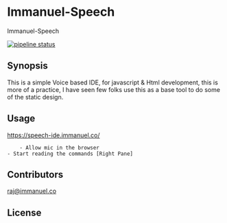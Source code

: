 # Immanuel-Speech
Immanuel-Speech

[![pipeline status](https://gitlab.com/immi5556/Immanuel-Speech/badges/master/pipeline.svg)](https://gitlab.com/immi5556/Immanuel-Speech/commits/master)

## Synopsis

This is a simple Voice based IDE, for javascript & Html development, this is more of a practice, I have seen few folks use this as a base tool to do some of the static design.

## Usage

https://speech-ide.immanuel.co/

		- Allow mic in the browser	
    - Start reading the commands [Right Pane] 
	
## Contributors

raj@immanuel.co

## License


